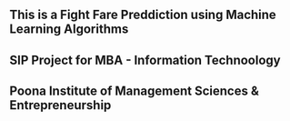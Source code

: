 ## This is a Fight Fare Preddiction using Machine Learning Algorithms
## SIP Project for MBA - Information Technoology
## Poona Institute of Management Sciences & Entrepreneurship





